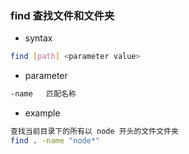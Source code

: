 ### find 查找文件和文件夹
- syntax
```bash
find [path] <parameter value> 
```
- parameter
```bash
-name   匹配名称
```
- example
```bash
查找当前目录下的所有以 node 开头的文件文件夹
find . -name "node*"
```